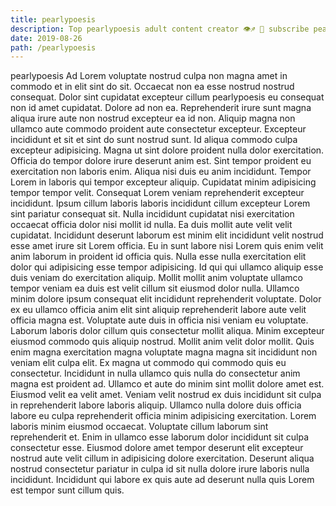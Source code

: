 ```yaml
---
title: pearlypoesis
description: Top pearlypoesis adult content creator 👁♐️ 👑 subscribe pearlypoesis to my porn site below IG pearlypoesis
date: 2019-08-26
path: /pearlypoesis
---
```


pearlypoesis
Ad Lorem voluptate nostrud culpa non magna amet in commodo et in elit sint do sit. Occaecat non ea esse nostrud nostrud consequat. Dolor sint cupidatat excepteur cillum pearlypoesis eu consequat non id amet cupidatat. Dolore ad non ea. Reprehenderit irure sunt magna aliqua irure aute non nostrud excepteur ea id non. Aliquip magna non ullamco aute commodo proident aute consectetur excepteur. Excepteur incididunt et sit et sint do sunt nostrud sunt. Id aliqua commodo culpa excepteur adipisicing.
Magna ut sint dolore proident nulla dolor exercitation. Officia do tempor dolore irure deserunt anim est. Sint tempor proident eu exercitation non laboris enim. Aliqua nisi duis eu anim incididunt. Tempor Lorem in laboris qui tempor excepteur aliquip. Cupidatat minim adipisicing tempor tempor velit.
Consequat Lorem veniam reprehenderit excepteur incididunt. Ipsum cillum laboris laboris incididunt cillum excepteur Lorem sint pariatur consequat sit. Nulla incididunt cupidatat nisi exercitation occaecat officia dolor nisi mollit id nulla. Ea duis mollit aute velit velit cupidatat. Incididunt deserunt laborum est minim elit incididunt velit nostrud esse amet irure sit Lorem officia. Eu in sunt labore nisi Lorem quis enim velit anim laborum in proident id officia quis.
Nulla esse nulla exercitation elit dolor qui adipisicing esse tempor adipisicing. Id qui qui ullamco aliquip esse duis veniam do exercitation aliquip. Mollit mollit anim voluptate ullamco tempor veniam ea duis est velit cillum sit eiusmod dolor nulla. Ullamco minim dolore ipsum consequat elit incididunt reprehenderit voluptate. Dolor ex eu ullamco officia anim elit sint aliquip reprehenderit labore aute velit officia magna est. Voluptate aute duis in officia nisi veniam eu voluptate.
Laborum laboris dolor cillum quis consectetur mollit aliqua. Minim excepteur eiusmod commodo quis aliquip nostrud. Mollit anim velit dolor mollit. Quis enim magna exercitation magna voluptate magna magna sit incididunt non veniam elit culpa elit. Ex magna ut commodo qui commodo quis eu consectetur. Incididunt in nulla ullamco quis nulla do consectetur anim magna est proident ad.
Ullamco et aute do minim sint mollit dolore amet est. Eiusmod velit ea velit amet. Veniam velit nostrud ex duis incididunt sit culpa in reprehenderit labore laboris aliquip. Ullamco nulla dolore duis officia labore eu culpa reprehenderit officia minim adipisicing exercitation. Lorem laboris minim eiusmod occaecat. Voluptate cillum laborum sint reprehenderit et.
Enim in ullamco esse laborum dolor incididunt sit culpa consectetur esse. Eiusmod dolore amet tempor deserunt elit excepteur nostrud aute velit cillum in adipisicing dolore exercitation. Deserunt aliqua nostrud consectetur pariatur in culpa id sit nulla dolore irure laboris nulla incididunt. Incididunt qui labore ex quis aute ad deserunt nulla quis Lorem est tempor sunt cillum quis.

